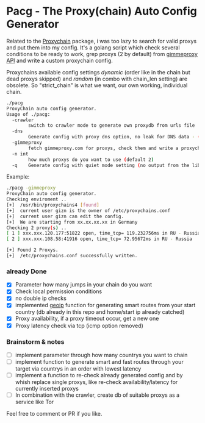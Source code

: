 # Pacg - The Proxy(chain) Auto Config Generator

Related to the [Proxychain](https://github.com/rofl0r/proxychains-ng) package, i was too lazy to search for valid proxys and put them into my config. It's a golang script which check several conditions to be ready to work, grep proxys (2 by default) from [gimmeproxy API](https://gimmeproxy.com/) and write a custom proxychain config. 

Proxychains available config settings *dynamic* (order like in the chain but dead proxys skipped) and *random* (in combo with chain_len setting) are obsolete.
So "strict_chain" is what we want, our own working, individual chain.

```bash
./pacg
ProxyChain auto config generator.
Usage of ./pacg:
  -crawler
    	switch to crawler mode to generate own proxydb from urls file
  -dns
    	Generate config with proxy dns option, no leak for DNS data - (default false)
  -gimmeproxy
    	fetch gimmeproxy.com for proxys, check them and write a proxychain config
  -n int
    	how much proxys do you want to use (default 2)
  -q	Generate config with quiet mode setting (no output from the library) - (default false)
```
 
Example:
```bash
./pacg -gimmeproxy
ProxyChain auto config generator.
Checking enviroment ..
[+]  /usr/bin/proxychains4 [found]
[+]  current user gizn is the owner of /etc/proxychains.conf
[+]  current user gizn can edit the config.
[+]  We are starting from xx.xx.xx.xx in Germany
Checking 2 proxy(s) ..
[ 1 ] xxx.xxx.120.177:51822 open, time_tcp= 119.232756ms in RU - Russia
[ 2 ] xxx.xxx.108.58:41916 open, time_tcp= 72.95672ms in RU - Russia

[+] Found 2 Proxys.
[+]  /etc/proxychains.conf successfully written.
```

### already Done
- [x] Parameter how many jumps in your chain do you want
- [x] Check local permission conditions
- [x] no double ip checks
- [x] implemented [geoip](https://github.com/rainycape/geoip) function for generating smart routes from your start country (db already in this repo and home/start ip already catched)
- [x] Proxy availability, if a proxy timeout occur, get a new one
- [x] Proxy latency check via tcp (icmp option removed)

### Brainstorm & notes
- [ ] implement parameter through how many countrys you want to chain
- [ ] implement function to generate smart and fast routes through your target via countrys in an order with lowest latency 
- [ ] implement a function to re-check already generated config and by whish replace single proxys, like re-check availability/latency for currently inserted proxys
- [ ] In combination with the crawler, create db of suitable proxys as a service like Tor

Feel free to comment or PR if you like.
